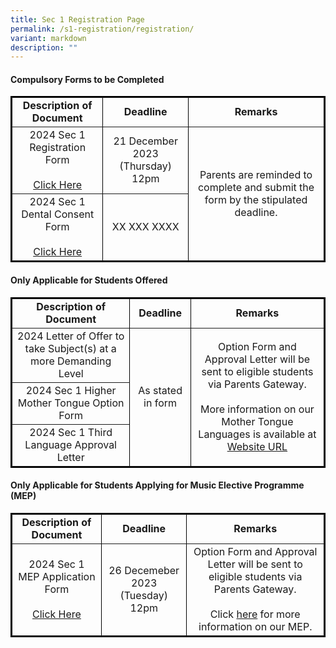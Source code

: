 ```yaml
---
title: Sec 1 Registration Page
permalink: /s1-registration/registration/
variant: markdown
description: ""
---
```

<h4>Compulsory Forms to be Completed</h4>
<table border="1" style="border-collapse: collapse; width: 100%; border: 2px solid black;">
    <tbody>
        <tr>
            <td style="font-weight: bold; text-align: center;">Description of Document</td>
            <td style="font-weight: bold; text-align: center;">Deadline</td>
            <td style="font-weight: bold; text-align: center;">Remarks</td>
        </tr>
        <tr>
            <td style="text-align: center; vertical-align: middle;">2024 Sec 1 Registration Form<br><br><a href="https://form.gov.sg/651e44370441430012b6fb6f">Click Here</a></td>
            <td style="text-align: center; vertical-align: middle;">21 December 2023 (Thursday)<br>12pm</td>
            <td rowspan="3" style="text-align: center; vertical-align: middle;">Parents are reminded to complete and submit the form by the stipulated deadline.</td>
        </tr>
        <tr>
            <td style="text-align: center; vertical-align: middle;">2024 Sec 1 Dental Consent Form<br><br><a href="https://tkgs.moe.edu.sg">Click Here</a></td>
            <td style="text-align: center; vertical-align: middle;">XX XXX XXXX</td>
        </tr>
    </tbody>
</table>

<h4>Only Applicable for Students Offered</h4>
<table border="1" style="border-collapse: collapse; width: 100%; border: 2px solid black;">
    <tbody>
        <tr>
            <td style="font-weight: bold; text-align: center;">Description of Document</td>
            <td style="font-weight: bold; text-align: center;">Deadline</td>
            <td style="font-weight: bold; text-align: center;">Remarks</td>
        </tr>
        <tr>
            <td style="text-align: center; vertical-align: middle;">2024 Letter of Offer to take Subject(s) 
at a more Demanding Level </td>
            <td rowspan="3" style="text-align: center; vertical-align: middle;">As stated in form</td>
            <td rowspan="3" style="text-align: center; vertical-align: middle;">Option Form and Approval Letter will be sent to eligible students via Parents Gateway.<br><br>More information on our Mother Tongue Languages is available at <a href="https://tkgs.moe.edu.sg">Website URL</a></td>
        </tr>
        <tr>
            <td style="text-align: center; vertical-align: middle;">2024 Sec 1 Higher Mother Tongue Option Form</td>
			</tr>
			<tr>
            <td style="text-align: center; vertical-align: middle;"> 2024 Sec 1 Third Language Approval Letter</td>
        </tr>
    </tbody>
</table>

<h4>Only Applicable for Students Applying for Music Elective Programme (MEP)</h4>
<table border="1" style="border-collapse: collapse; width: 100%; border: 2px solid black;">
    <tbody>
        <tr>
            <td style="font-weight: bold; text-align: center;">Description of Document</td>
            <td style="font-weight: bold; text-align: center;">Deadline</td>
            <td style="font-weight: bold; text-align: center;">Remarks</td>
        </tr>
        <tr>
            <td style="text-align: center; vertical-align: middle;">2024 Sec 1 MEP Application Form<br><br><a href="https://drive.google.com/file/d/1FrytKmBauJL87eKeUrbLLTcA1MyirbmC/view?usp=sharing">Click Here</a></td>
            <td style="text-align: center; vertical-align: middle;">26 Decemeber 2023 (Tuesday) <br>12pm</td>
            <td style="text-align: center; vertical-align: middle;">Option Form and Approval Letter will be sent to eligible students via Parents Gateway.<br><br>Click <a href="https://drive.google.com/file/d/1E18sXcCS3yV65NojxYiN3XJlj5u-YqFy/view?usp=sharing">here</a> for more information on our MEP.</td>
        </tr>
    </tbody>
</table>